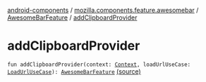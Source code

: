 [android-components](../../index.md) / [mozilla.components.feature.awesomebar](../index.md) / [AwesomeBarFeature](index.md) / [addClipboardProvider](./add-clipboard-provider.md)

# addClipboardProvider

`fun addClipboardProvider(context: `[`Context`](https://developer.android.com/reference/android/content/Context.html)`, loadUrlUseCase: `[`LoadUrlUseCase`](../../mozilla.components.feature.session/-session-use-cases/-load-url-use-case/index.md)`): `[`AwesomeBarFeature`](index.md) [(source)](https://github.com/mozilla-mobile/android-components/blob/master/components/feature/awesomebar/src/main/java/mozilla/components/feature/awesomebar/AwesomeBarFeature.kt#L88)